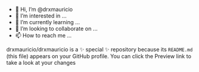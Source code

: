 - 👋 Hi, I’m @drxmauricio
- 👀 I’m interested in ...
- 🌱 I’m currently learning ...
- 💞️ I’m looking to collaborate on ...
- 📫 How to reach me ...


drxmauricio/drxmauricio is a ✨ special ✨ repository because its `README.md` (this file) appears on your GitHub profile.
You can click the Preview link to take a look at your changes
